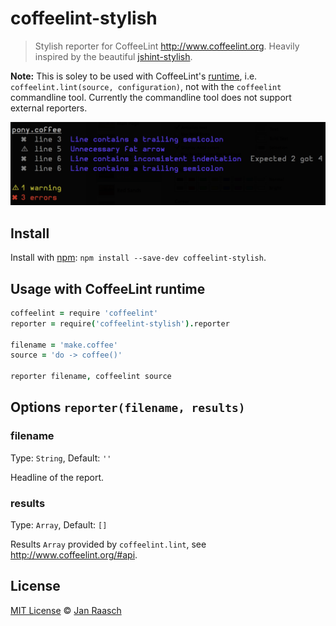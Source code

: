 coffeelint-stylish
==================

> Stylish reporter for CoffeeLint http://www.coffeelint.org. Heavily inspired by the beautiful [jshint-stylish](https://github.com/sindresorhus/jshint-stylish).

**Note:** This is soley to be used with CoffeeLint's [runtime](http://www.coffeelint.org/#api), i.e. `coffeelint.lint(source, configuration)`, not with the `coffeelint` commandline tool. Currently the commandline tool does not support external reporters.

![screenshot](screenshot.png)

## Install

Install with [npm](https://npmjs.org/package/coffeelint-stylish): `npm install --save-dev coffeelint-stylish`.

## Usage with CoffeeLint runtime

```coffeescript
coffeelint = require 'coffeelint'
reporter = require('coffeelint-stylish').reporter

filename = 'make.coffee'
source = 'do -> coffee()'

reporter filename, coffeelint source
```

## Options `reporter(filename, results)`

### filename 
Type: `String`, Default: `''`

Headline of the report.

### results 
Type: `Array`, Default: `[]`

Results `Array` provided by `coffeelint.lint`, see http://www.coffeelint.org/#api.

## License

[MIT License](http://en.wikipedia.org/wiki/MIT_License) © [Jan Raasch](http://janraasch.com)

[npm-url]: https://npmjs.org/package/coffeelint-stylish
[npm-image]: https://badge.fury.io/js/coffeelint-stylish.png

[travis-url]: http://travis-ci.org/janraasch/coffeelint-stylish
[travis-image]: https://secure.travis-ci.org/janraasch/coffeelint-stylish.png?branch=master

[depstat-url]: https://david-dm.org/janraasch/coffeelint-stylish
[depstat-image]: https://david-dm.org/janraasch/coffeelint-stylish.png

[devdepstat-url]: https://david-dm.org/janraasch/coffeelint-stylish#info=devDependencies
[devdepstat-image]: https://david-dm.org/janraasch/coffeelint-stylish/dev-status.png
